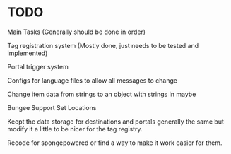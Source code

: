 TODO
================
Main Tasks (Generally should be done in order)

Tag registration system (Mostly done, just needs to be tested and implemented)

Portal trigger system

Configs for language files to allow all messages to change

Change item data from strings to an object with strings in maybe

Bungee Support Set Locations

Keept the data storage for destinations and portals generally the same
but modify it a little to be nicer for the tag registry.

Recode for spongepowered or find a way to make it work easier for them.
